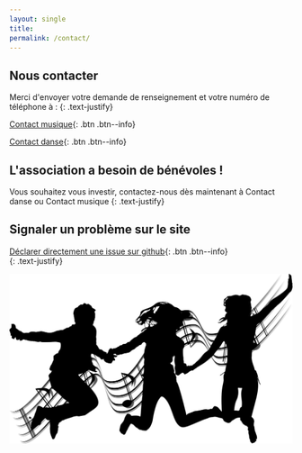 ```yaml
---
layout: single
title: 
permalink: /contact/
---
```

## Nous contacter

Merci d'envoyer votre demande de renseignement et votre numéro de téléphone à :
{: .text-justify}

[Contact musique](mailto:musiquepsm@gmail.com){: .btn .btn--info} 

[Contact danse](mailto:dansepsm@gmail.com){: .btn .btn--info}

## L'association a besoin de bénévoles !

Vous souhaitez vous investir, contactez-nous dès maintenant à Contact danse ou Contact musique 
{: .text-justify}

## Signaler un problème sur le site

[Déclarer directement une issue sur github](https://github.com/amd-pontsaintmartin/amd-pontsaintmartin.github.io/issues){: .btn .btn--info}   
{: .text-justify}

![alt](/assets/images/musiqueetdanse.png)